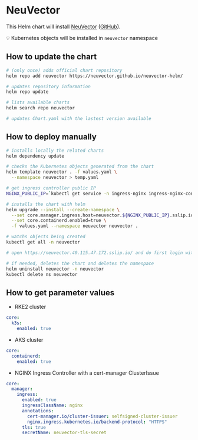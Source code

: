 # NeuVector

This Helm chart will install [NeuVector](https://github.com/neuvector/neuvector) ([GitHub](https://github.com/neuvector/neuvector-helm)).

💡 Kubernetes objects will be installed in `neuvector` namespace

## How to update the chart

```bash
# (only once) adds official chart repository
helm repo add neuvector https://neuvector.github.io/neuvector-helm/

# updates repository information
helm repo update

# lists available charts
helm search repo neuvector

# updates Chart.yaml with the lastest version available
```

## How to deploy manually

```bash
# installs locally the related charts
helm dependency update

# checks the Kubernetes objects generated from the chart
helm template neuvector . -f values.yaml \
  --namespace neuvector > temp.yaml

# get ingress controller public IP
NGINX_PUBLIC_IP=`kubectl get service -n ingress-nginx ingress-nginx-controller --output jsonpath='{.status.loadBalancer.ingress[0].ip}'`

# installs the chart with helm
helm upgrade --install --create-namespace \
  --set core.manager.ingress.host=neuvector.${NGINX_PUBLIC_IP}.sslip.io \
  --set core.containerd.enabled=true \
  -f values.yaml --namespace neuvector neuvector .

# watchs objects being created
kubectl get all -n neuvector

# open https://neuvector.40.115.47.172.sslip.io/ and do first login with login/login (if connection timeout, wait a little and retry)

# if needed, deletes the chart and deletes the namespace
helm uninstall neuvector -n neuvector
kubectl delete ns neuvector
```

## How to get parameter values

* RKE2 cluster

```yaml
core:
  k3s:
    enabled: true
```

* AKS cluster

```yaml
core:
  containerd:
    enabled: true
```

* NGINX Ingress Controller with a cert-manager ClusterIssue

```yaml
core:
  manager:
    ingress:
      enabled: true
      ingressClassName: nginx
      annotations:
        cert-manager.io/cluster-issuer: selfsigned-cluster-issuer
        nginx.ingress.kubernetes.io/backend-protocol: "HTTPS"
      tls: true
      secretName: neuvector-tls-secret
```
